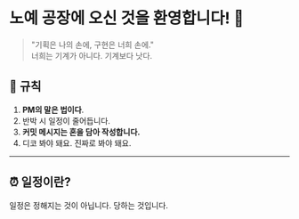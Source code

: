 # 노예 공장에 오신 것을 환영합니다! 👋

> "기획은 나의 손에, 구현은 너희 손에." <br>
너희는 기계가 아니다. 기계보다 낫다.

## 📜 규칙
1. **PM의 말은 법이다**.
2. 반박 시 일정이 줄어듭니다.
3. **커밋 메시지는 혼을 담아 작성합니다.**
4. 디코 봐야 돼요. 진짜로 봐야 돼요.

---

## ⏰ 일정이란?
일정은 정해지는 것이 아닙니다.
당하는 것입니다.
